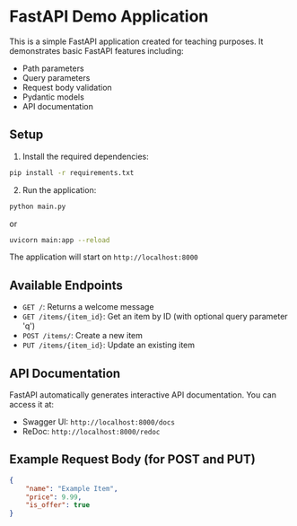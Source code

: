 # FastAPI Demo Application

This is a simple FastAPI application created for teaching purposes. It demonstrates basic FastAPI features including:
- Path parameters
- Query parameters
- Request body validation
- Pydantic models
- API documentation

## Setup

1. Install the required dependencies:
```bash
pip install -r requirements.txt
```

2. Run the application:
```bash
python main.py
```
or
```bash
uvicorn main:app --reload
```

The application will start on `http://localhost:8000`

## Available Endpoints

- `GET /`: Returns a welcome message
- `GET /items/{item_id}`: Get an item by ID (with optional query parameter 'q')
- `POST /items/`: Create a new item
- `PUT /items/{item_id}`: Update an existing item

## API Documentation

FastAPI automatically generates interactive API documentation. You can access it at:
- Swagger UI: `http://localhost:8000/docs`
- ReDoc: `http://localhost:8000/redoc`

## Example Request Body (for POST and PUT)

```json
{
    "name": "Example Item",
    "price": 9.99,
    "is_offer": true
}
``` 